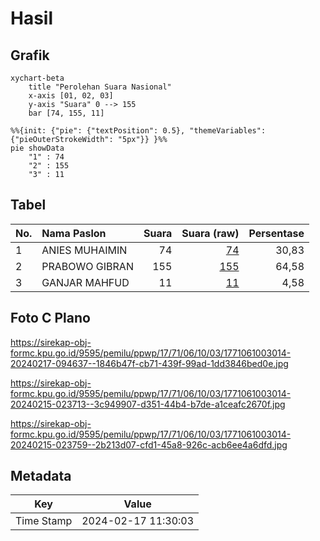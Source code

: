 # Hasil

## Grafik

```mermaid
xychart-beta
    title "Perolehan Suara Nasional"
    x-axis [01, 02, 03]
    y-axis "Suara" 0 --> 155
    bar [74, 155, 11]
```

```mermaid
%%{init: {"pie": {"textPosition": 0.5}, "themeVariables": {"pieOuterStrokeWidth": "5px"}} }%%
pie showData
    "1" : 74
    "2" : 155
    "3" : 11
```

## Tabel

| No. | Nama Paslon    | Suara | Suara (raw) | Persentase |
|:--- |:-------------- | -----:| -----------:| ----------:|
| 1   | ANIES MUHAIMIN | 74    | [74][p-1]   | 30,83      |
| 2   | PRABOWO GIBRAN | 155   | [155][p-2]  | 64,58      |
| 3   | GANJAR MAHFUD  | 11    | [11][p-3]   | 4,58       |


[p-1]: https://github.com/gigit-pemilu/pemilu-2024/blob/main/pilpres/hitung-suara/sub/17-bengkulu/sub/71-kota-bengkulu/sub/06-ratu-agung/sub/1003-nusa-indah/sub/014-tps/sub/paslon-1.txt
[p-2]: https://github.com/gigit-pemilu/pemilu-2024/blob/main/pilpres/hitung-suara/sub/17-bengkulu/sub/71-kota-bengkulu/sub/06-ratu-agung/sub/1003-nusa-indah/sub/014-tps/sub/paslon-2.txt
[p-3]: https://github.com/gigit-pemilu/pemilu-2024/blob/main/pilpres/hitung-suara/sub/17-bengkulu/sub/71-kota-bengkulu/sub/06-ratu-agung/sub/1003-nusa-indah/sub/014-tps/sub/paslon-3.txt

## Foto C Plano

https://sirekap-obj-formc.kpu.go.id/9595/pemilu/ppwp/17/71/06/10/03/1771061003014-20240217-094637--1846b47f-cb71-439f-99ad-1dd3846bed0e.jpg

https://sirekap-obj-formc.kpu.go.id/9595/pemilu/ppwp/17/71/06/10/03/1771061003014-20240215-023713--3c949907-d351-44b4-b7de-a1ceafc2670f.jpg

https://sirekap-obj-formc.kpu.go.id/9595/pemilu/ppwp/17/71/06/10/03/1771061003014-20240215-023759--2b213d07-cfd1-45a8-926c-acb6ee4a6dfd.jpg


## Metadata

| Key        | Value               |
| ---------- | ------------------- |
| Time Stamp | 2024-02-17 11:30:03 |



